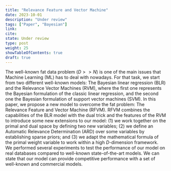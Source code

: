 ```yaml
---
title: "Relevance Feature and Vector Machine"
date: 2023-10-01
description: "Under review"
tags: ["Paper", "Bayesian"]
link: 
cite: 
state: Under review
type: post
weight: 25
showTableOfContents: true
draft: true
---
```


The well-known fat data problem ($D>>N$) is one of the main issues that Machine Learning (ML) has to deal with nowadays. For that task, we start from two different well-known models: The Bayesian linear regression (BLR) and the Relevance Vector Machines (RVM), where the first one represents the Bayesian formulation of the classic linear regression, and the second one the Bayesian formulation of support vector machines (SVM). In this paper, we propose a new model to overcome the fat problem: The Relevance Feature and Vector Machine (RFVM). RFVM combines the capabilities of the BLR model with the dual trick and the features of the RVM to introduce some new extensions to our model: (1) we work together on the primal and dual space by defining two new variables; (2) we define an Automatic Relevance Determination (ARD) over some variables by establishing sparse priors; and (3) we adapt the mathematical formula of the primal weight variable to work within a high $D$-dimension framework. We performed several experiments to test the performance of our model on real databases compared to well-known state-of-the-art models. We can state that our model can provide competitive performance with a set of well-known and commercial models.